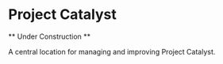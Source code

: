 # Project Catalyst

** Under Construction **

A central location for managing and improving Project Catalyst.

